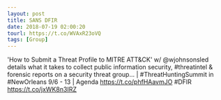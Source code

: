 ```yaml
---
layout: post
title: SANS DFIR
date: 2018-07-19 02:00:20
tourl: https://t.co/WVAxR23oVQ
tags: [Group]
---
```

'How to Submit a Threat Profile to MITRE ATT&amp;CK' w/ @wjohnsonsled details what it takes to collect public information security, #threatintel &amp; forensic reports on a security threat group... | #ThreatHuntingSummit in #NewOrleans  9/6 - 13  | Agenda https://t.co/phfHAavmJO    #DFIR https://t.co/jxWK8n3IRZ